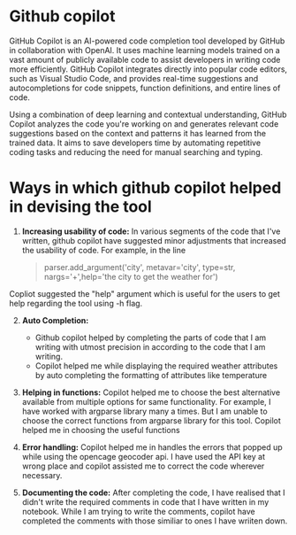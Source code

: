 # Github copilot
GitHub Copilot is an AI-powered code completion tool developed by GitHub in collaboration with OpenAI. It uses machine learning models trained on a vast amount of publicly available code to assist developers in writing code more efficiently. GitHub Copilot integrates directly into popular code editors, such as Visual Studio Code, and provides real-time suggestions and autocompletions for code snippets, function definitions, and entire lines of code.

Using a combination of deep learning and contextual understanding, GitHub Copilot analyzes the code you're working on and generates relevant code suggestions based on the context and patterns it has learned from the trained data. It aims to save developers time by automating repetitive coding tasks and reducing the need for manual searching and typing.

# Ways in which github copilot helped in devising the tool
1. **Increasing usability of code:** In various segments of the code that I've written, github copilot have suggested minor adjustments that increased the usability of code. For example, in the line
   >  parser.add_argument('city', metavar='city', type=str, nargs='+',help='the city to get the weather for')

Copliot suggested the "help" argument which is useful for the users to get help regarding the tool using -h flag.

2. **Auto Completion:**
   * Github copilot helped by completing the parts of code that I am writing with utmost precision in according to the code that I am writing.
   * Copilot helped me while displaying the required weather attributes by auto completing the formatting of attributes like temperature

3. **Helping in functions:** Copilot helped me to choose the best alternative available from multiple options for same functionality. For example, I have worked with argparse library many a times. But I am unable to choose the correct functions from argparse library for this tool. Copilot helped me in choosing the useful functions

4. **Error handling:** Copilot helped me in handles the errors that popped up while using the opencage geocoder api. I have used the API key at wrong place and copilot assisted me to correct the code wherever necessary.

5. **Documenting the code:** After completing the code, I have realised that I didn't write the required comments in code that I have written in my notebook. While I am trying to write the comments, copilot have completed the comments with those similiar to ones I have wriiten down. 
